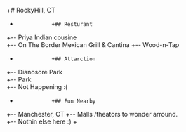 +# RockyHill, CT  
+                +## Resturant   
+-- Priya Indian cousine  
+-- On The Border Mexican Grill & Cantina
+-- Wood-n-Tap
+                +## Attarction 
+-- Dianosore Park    
+-- Park         
+-- Not Happening :(   
+                +## Fun Nearby      
+-- Manchester, CT 
+-- Malls /theators to wonder arround.  
+-- Nothin else here :)                + 
